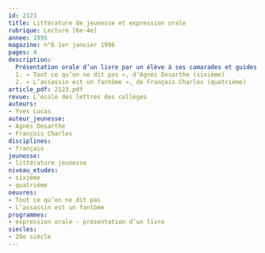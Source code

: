 ```yaml
---
id: 2123
title: Littérature de jeunesse et expression orale
rubrique: Lecture [6e-4e]
annee: 1995
magazine: n°6 1er janvier 1996
pages: 4
description: 
  Présentation orale d’un livre par un élève à ses camarades et guides de préparation sur les deux titres suivants :
  1. « Tout ce qu’on ne dit pas », d’Agnès Desarthe (sixième)
  2. « L’assassin est un fantôme », de François Charles (quatrième)
article_pdf: 2123.pdf
revue: L’école des lettres des collèges
auteurs:
- Yves Lucas
auteur_jeunesse:
- Agnès Desarthe
- François Charles
disciplines:
- français
jeunesse:
- littérature jeunesse
niveau_etudes:
- sixième
- quatrième
oeuvres:
- Tout ce qu’on ne dit pas
- L’assassin est un fantôme
programmes:
- expression orale - présentation d’un livre
siecles:
- 20e siècle
---
```


